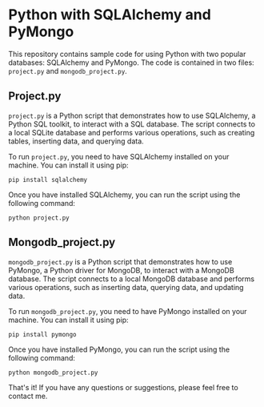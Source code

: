 # Python with SQLAlchemy and PyMongo

This repository contains sample code for using Python with two popular databases: SQLAlchemy and PyMongo. The code is contained in two files: `project.py` and `mongodb_project.py`.

## Project.py

`project.py` is a Python script that demonstrates how to use SQLAlchemy, a Python SQL toolkit, to interact with a SQL database. The script connects to a local SQLite database and performs various operations, such as creating tables, inserting data, and querying data.

To run `project.py`, you need to have SQLAlchemy installed on your machine. You can install it using pip:

```
pip install sqlalchemy
```

Once you have installed SQLAlchemy, you can run the script using the following command:

```
python project.py
```

## Mongodb_project.py

`mongodb_project.py` is a Python script that demonstrates how to use PyMongo, a Python driver for MongoDB, to interact with a MongoDB database. The script connects to a local MongoDB database and performs various operations, such as inserting data, querying data, and updating data.

To run `mongodb_project.py`, you need to have PyMongo installed on your machine. You can install it using pip:

```
pip install pymongo
```

Once you have installed PyMongo, you can run the script using the following command:

```
python mongodb_project.py
```

That's it! If you have any questions or suggestions, please feel free to contact me.
